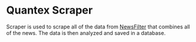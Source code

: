 # Quantex Scraper

Scraper is used to scrape all of the data from [NewsFilter](https://newsfilter.io/latest/news) that combines all of the news. The data is then analyzed and saved in a database.